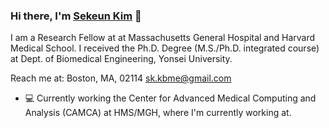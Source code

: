 ### Hi there, I'm [Sekeun Kim](https://github.com/kimsekeun) 👋

I am a Research Fellow at at Massachusetts General Hospital and Harvard Medical School. 
I received the Ph.D. Degree (M.S./Ph.D. integrated course) at Dept. of Biomedical Engineering, Yonsei University.

Reach me at: 
Boston, MA, 02114
sk.kbme@gmail.com

- 💻 Currently working the Center for Advanced Medical Computing and Analysis (CAMCA) at HMS/MGH, where I'm currently working at.
